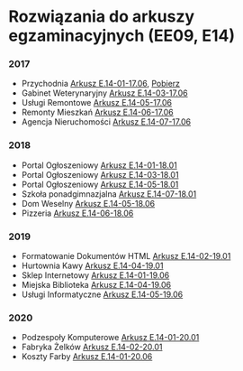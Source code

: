 # Rozwiązania do arkuszy egzaminacyjnych (EE09, E14)

### 2017

- Przychodnia [Arkusz E.14-01-17.06](/Arkusz-E.14-01-17.06/), [Pobierz](https://minhaskamal.github.io/DownGit/#/home?url=https://github.com/Lohonek/szkola/tree/main/Arkusz-E.14-01-17.06)
- Gabinet Weterynaryjny [Arkusz E.14-03-17.06](/Arkusz-E.14-03-17.06/)
- Usługi Remontowe [Arkusz E.14-05-17.06](/Arkusz-E.14-05-17.06/)
- Remonty Mieszkań [Arkusz E.14-06-17.06](/Arkusz-E.14-06-17.06/)
- Agencja Nieruchomości [Arkusz E.14-07-17.06](/Arkusz-E.14-07-17.06/)

### 2018

- Portal Ogłoszeniowy [Arkusz E.14-01-18.01](/Arkusz-E.14-01-18.01/)
- Portal Ogłoszeniowy [Arkusz E.14-03-18.01](/Arkusz-E.14-03-18.01/)
- Portal Ogłoszeniowy [Arkusz E.14-05-18.01](/Arkusz-E.14-05-18.01/)
- Szkoła ponadgimnazjalna [Arkusz E.14-07-18.01](/Arkusz-E.14-07-18.01/)
- Dom Weselny [Arkusz E.14-05-18.06](/Arkusz-E.14-05-18.06/)
- Pizzeria [Arkusz E.14-06-18.06](/Arkusz-E.14-06-18.06/)

### 2019

- Formatowanie Dokumentów HTML [Arkusz E.14-02-19.01](/Arkusz-E.14-02-19.01/)
- Hurtownia Kawy [Arkusz E.14-04-19.01](/Arkusz-E.14-04-19.01/)
- Sklep Internetowy [Arkusz E.14-01-19.06](/Arkusz-E.14-01-19.06/)
- Miejska Biblioteka [Arkusz E.14-04-19.06](/Arkusz-E.14-04-19.06/)
- Usługi Informatyczne [Arkusz E.14-05-19.06](/Arkusz-E.14-05-19.06/)

### 2020

- Podzespoły Komputerowe [Arkusz E.14-01-20.01](/Arkusz-E.14-01-20.01/)
- Fabryka Żelków [Arkusz E.14-02-20.01](/Arkusz-E.14-02-20.01/)
- Koszty Farby [Arkusz E.14-01-20.06](/Arkusz-E.14-01-20.06/)
